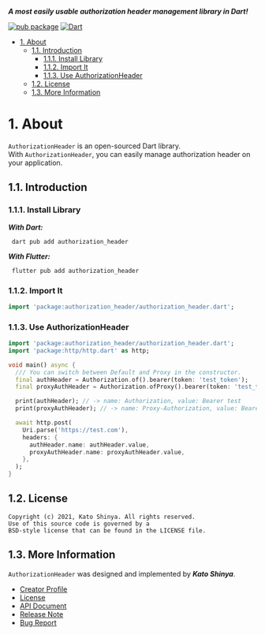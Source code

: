 **_A most easily usable authorization header management library in Dart!_**

[![pub package](https://img.shields.io/pub/v/authorization_header.svg)](https://pub.dev/packages/authorization_header)
[![Dart](https://github.com/myConsciousness/auth-header/actions/workflows/dart.yml/badge.svg)](https://github.com/myConsciousness/auth-header/actions/workflows/dart.yml)

<!-- TOC -->

- [1. About](#1-about)
  - [1.1. Introduction](#11-introduction)
    - [1.1.1. Install Library](#111-install-library)
    - [1.1.2. Import It](#112-import-it)
    - [1.1.3. Use AuthorizationHeader](#113-use-authorizationheader)
  - [1.2. License](#12-license)
  - [1.3. More Information](#13-more-information)

<!-- /TOC -->

# 1. About

`AuthorizationHeader` is an open-sourced Dart library.</br>
With `AuthorizationHeader`, you can easily manage authorization header on your application.

## 1.1. Introduction

### 1.1.1. Install Library

**_With Dart:_**

```terminal
 dart pub add authorization_header
```

**_With Flutter:_**

```terminal
 flutter pub add authorization_header
```

### 1.1.2. Import It

```dart
import 'package:authorization_header/authorization_header.dart';
```

### 1.1.3. Use AuthorizationHeader

```dart
import 'package:authorization_header/authorization_header.dart';
import 'package:http/http.dart' as http;

void main() async {
  /// You can switch between Default and Proxy in the constructor.
  final authHeader = Authorization.of().bearer(token: 'test_token');
  final proxyAuthHeader = Authorization.ofProxy().bearer(token: 'test_token');

  print(authHeader); // -> name: Authorization, value: Bearer test
  print(proxyAuthHeader); // -> name: Proxy-Authorization, value: Bearer test

  await http.post(
    Uri.parse('https://test.com'),
    headers: {
      authHeader.name: authHeader.value,
      proxyAuthHeader.name: proxyAuthHeader.value,
    },
  );
}
```

## 1.2. License

```license
Copyright (c) 2021, Kato Shinya. All rights reserved.
Use of this source code is governed by a
BSD-style license that can be found in the LICENSE file.
```

## 1.3. More Information

`AuthorizationHeader` was designed and implemented by **_Kato Shinya_**.

- [Creator Profile](https://github.com/myConsciousness)
- [License](https://github.com/myConsciousness/auth-header/blob/main/LICENSE)
- [API Document](https://pub.dev/documentation/authorization_header/latest/authorization_header/authorization_header-library.html)
- [Release Note](https://github.com/myConsciousness/auth-header/releases)
- [Bug Report](https://github.com/myConsciousness/auth-header/issues)

